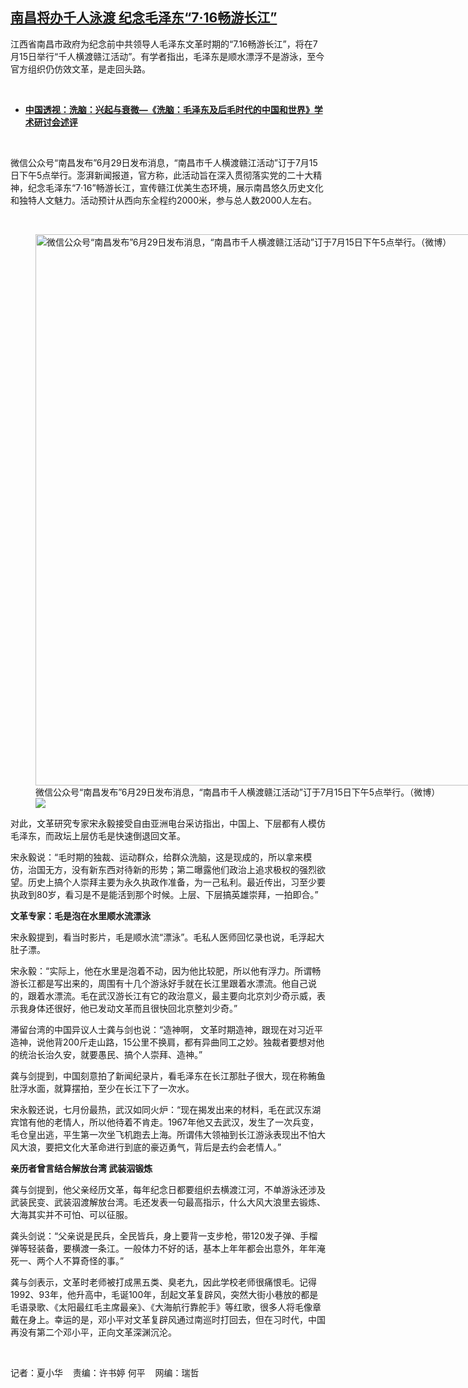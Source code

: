 <!--1688396760000-->
[南昌将办千人泳渡  纪念毛泽东“7·16畅游长江”](https://www.rfa.org/mandarin/yataibaodao/zhengzhi/hx2-07032023105324.html)
------

<p>江西省南昌市政府为纪念前中共领导人毛泽东文革时期的“7.16畅游长江”，将在7月15日举行“千人横渡赣江活动”。有学者指出，毛泽东是顺水漂浮不是游泳，至今官方组织仍仿效文革，是走回头路。</p><p><span class="result-title"> </span></p><ul><li><a href="https://www.rfa.org/mandarin/zhuanlan/zhongguotoushi/panel-06152023103902.html"><strong>中国透视：洗脑：兴起与衰微—《洗脑：毛泽东及后毛时代的中国和世界》学术研讨会述评</strong></a></li></ul><p><span class="result-title"> </span></p><p>微信公众号“南昌发布”6月29日发布消息，“南昌市千人横渡赣江活动”订于7月15日下午5点举行。澎湃新闻报道，官方称，此活动旨在深入贯彻落实党的二十大精神，纪念毛泽东“7·16”畅游长江，宣传赣江优美生态环境，展示南昌悠久历史文化和独特人文魅力。活动预计从西向东全程约2000米，参与总人数2000人左右。</p><p><span class="result-title"> </span></p><p><figure class="image-richtext image-inline captioned" style="width:3368px;"><img alt="微信公众号“南昌发布”6月29日发布消息，“南昌市千人横渡赣江活动”订于7月15日下午5点举行。（微博）" height="882" src="https://www.rfa.org/mandarin/yataibaodao/zhengzhi/hx2-07032023105324.html/233.jpg/@@images/34057234-3a66-4d6e-8e1d-016fa2f7d124.jpeg" title="233.jpg" width="3368"/><figcaption class="image-caption">微信公众号“南昌发布”6月29日发布消息，“南昌市千人横渡赣江活动”订于7月15日下午5点举行。（微博）</figcaption><small></small><div id="zoomattribute"><a data-caption="微信公众号“南昌发布”6月29日发布消息，“南昌市千人横渡赣江活动”订于7月15日下午5点举行。（微博）" data-fancybox="" href="https://www.rfa.org/mandarin/yataibaodao/zhengzhi/hx2-07032023105324.html/233.jpg" id="single_image" title="微信公众号“南昌发布”6月29日发布消息，“南昌市千人横渡赣江活动”订于7月15日下午5点举行。（微博）"><img src="/++plone++rfa-resources/img/icon-zoom.png"/></a></div></figure></p><p>对此，文革研究专家宋永毅接受自由亚洲电台采访指出，中国上、下层都有人模仿毛泽东，而政坛上层仿毛是快速倒退回文革。</p><p>宋永毅说：“毛时期的独裁、运动群众，给群众洗脑，这是现成的，所以拿来模仿，治国无方，没有新东西对待新的形势；第二曝露他们政治上追求极权的强烈欲望。历史上搞个人崇拜主要为永久执政作准备，为一己私利。最近传出，习至少要执政到80岁，看习是不是能活到那个时候。上层、下层搞英雄崇拜，一拍即合。”</p><p><strong>文革专家：毛是泡在水里顺水流漂泳</strong></p><p>宋永毅提到，看当时影片，毛是顺水流“漂泳”。毛私人医师回忆录也说，毛浮起大肚子漂。</p><p>宋永毅：“实际上，他在水里是泡着不动，因为他比较肥，所以他有浮力。所谓畅游长江都是写出来的，周围有十几个游泳好手就在长江里跟着水漂流。他自己说的，跟着水漂流。毛在武汉游长江有它的政治意义，最主要向北京刘少奇示威，表示我身体还很好，他已发动文革而且很快回北京整刘少奇。”</p><p>滞留台湾的中国异议人士龚与剑也说：“造神啊， 文革时期造神，跟现在对习近平造神，说他背200斤走山路，15公里不换肩，都有异曲同工之妙。独裁者要想对他的统治长治久安，就要愚民、搞个人崇拜、造神。”</p><p>龚与剑提到，中国刻意拍了新闻纪录片，看毛泽东在长江那肚子很大，现在称鲔鱼肚浮水面，就算摆拍，至少在长江下了一次水。</p><p>宋永毅还说，七月份最热，武汉如同火炉：“现在揭发出来的材料，毛在武汉东湖宾馆有他的老情人，所以他待着不肯走。1967年他又去武汉，发生了一次兵变，毛仓皇出逃，平生第一次坐飞机跑去上海。所谓伟大领袖到长江游泳表现出不怕大风大浪，要把文化大革命进行到底的豪迈勇气，背后是去约会老情人。”</p><p><strong>亲历者曾言结合解放台湾 武装泅锻炼</strong></p><p>龚与剑提到，他父亲经历文革，每年纪念日都要组织去横渡江河，不单游泳还涉及武装民变、武装泅渡解放台湾。毛还发表一句最高指示，什么大风大浪里去锻炼、大海其实并不可怕、可以征服。</p><p>龚头剑说：“父亲说是民兵，全民皆兵，身上要背一支步枪，带120发子弹、手榴弹等轻装备，要横渡一条江。一般体力不好的话，基本上年年都会出意外，年年淹死一、两个人不算奇怪的事。”</p><p>龚与剑表示，文革时老师被打成黑五类、臭老九，因此学校老师很痛恨毛。记得1992、93年，他升高中，毛诞100年，刮起文革复辟风，突然大街小巷放的都是毛语录歌、《太阳最红毛主席最亲》、《大海航行靠舵手》等红歌，很多人将毛像章戴在身上。幸运的是，邓小平对文革复辟风通过南巡时打回去，但在习时代，中国再没有第二个邓小平，正向文革深渊沉沦。</p><p><span class="result-title"> </span></p><p>记者：夏小华    责编：许书婷 何平    网编：瑞哲</p>
